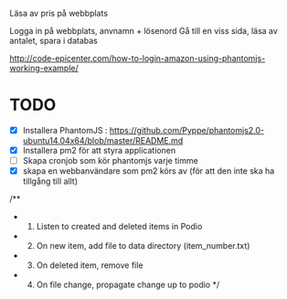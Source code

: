 Läsa av pris på webbplats

Logga in på webbplats, anvnamn + lösenord
Gå till en viss sida, läsa av antalet, spara i databas

http://code-epicenter.com/how-to-login-amazon-using-phantomjs-working-example/

# TODO
 - [x] Installera PhantomJS : https://github.com/Pyppe/phantomjs2.0-ubuntu14.04x64/blob/master/README.md
 - [x] Installera pm2 för att styra applicationen
 - [ ] Skapa cronjob som kör phantomjs varje timme
 - [x] skapa en webbanvändare som pm2 körs av (för att den inte ska ha tillgång till allt)

/**
 * 1. Listen to created and deleted items in Podio
 * 2. On new item, add file to data directory (item_number.txt)
 * 3. On deleted item, remove file
 * 4. On file change, propagate change up to podio
 */